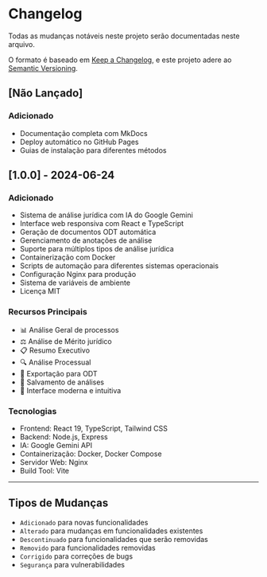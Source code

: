 # Changelog

Todas as mudanças notáveis neste projeto serão documentadas neste arquivo.

O formato é baseado em [Keep a Changelog](https://keepachangelog.com/pt-BR/1.0.0/),
e este projeto adere ao [Semantic Versioning](https://semver.org/lang/pt-BR/).

## [Não Lançado]

### Adicionado
- Documentação completa com MkDocs
- Deploy automático no GitHub Pages
- Guias de instalação para diferentes métodos

## [1.0.0] - 2024-06-24

### Adicionado
- Sistema de análise jurídica com IA do Google Gemini
- Interface web responsiva com React e TypeScript
- Geração de documentos ODT automática
- Gerenciamento de anotações de análise
- Suporte para múltiplos tipos de análise jurídica
- Containerização com Docker
- Scripts de automação para diferentes sistemas operacionais
- Configuração Nginx para produção
- Sistema de variáveis de ambiente
- Licença MIT

### Recursos Principais
- 📊 Análise Geral de processos
- ⚖️ Análise de Mérito jurídico
- 📋 Resumo Executivo
- 🔍 Análise Processual
- 📄 Exportação para ODT
- 💾 Salvamento de análises
- 🎨 Interface moderna e intuitiva

### Tecnologias
- Frontend: React 19, TypeScript, Tailwind CSS
- Backend: Node.js, Express
- IA: Google Gemini API
- Containerização: Docker, Docker Compose
- Servidor Web: Nginx
- Build Tool: Vite

---

## Tipos de Mudanças

- `Adicionado` para novas funcionalidades
- `Alterado` para mudanças em funcionalidades existentes
- `Descontinuado` para funcionalidades que serão removidas
- `Removido` para funcionalidades removidas
- `Corrigido` para correções de bugs
- `Segurança` para vulnerabilidades
